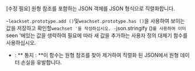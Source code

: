 [수정 필요]
원형 참조를 포함하는 JSON 객체를 JSON 형식으로 직렬화합니다.

-`leackset.prototype.add ()`및`weachset.prototype.has ()`을 사용하여 보이는 값을 저장하고 확인할`weachset '을 작성하십시오.
-`json.stringify ()`를 사용하여 이미`seen '에있는 값을 생략하여 필요에 따라 새 값을 추가하는 사용자 정의 대체기 함수를 사용하십시오.
- :️ ** 통지 : **이 함수는 원형 참조를 찾아 제거하여 직렬화 된 JSON에서 원형 데이터 손실을 유발합니다.